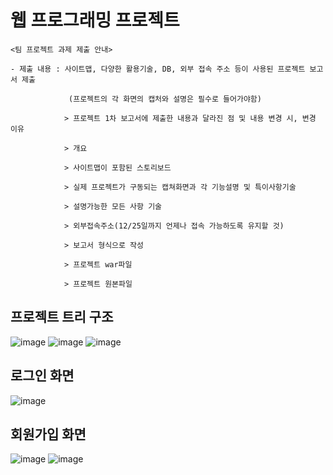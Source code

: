 # 웹 프로그래밍 프로젝트
    <팀 프로젝트 과제 제출 안내>

    - 제출 내용 : 사이트맵, 다양한 활용기술, DB, 외부 접속 주소 등이 사용된 프로젝트 보고서 제출

                 (프로젝트의 각 화면의 캡처와 설명은 필수로 들어가야함)

                > 프로젝트 1차 보고서에 제출한 내용과 달라진 점 및 내용 변경 시, 변경 이유

                > 개요

                > 사이트맵이 포함된 스토리보드

                > 실제 프로젝트가 구동되는 캡쳐화면과 각 기능설명 및 특이사항기술

                > 설명가능한 모든 사항 기술

                > 외부접속주소(12/25일까지 언제나 접속 가능하도록 유지할 것)

                > 보고서 형식으로 작성

                > 프로젝트 war파일

                > 프로젝트 원본파일

## 프로젝트 트리 구조 
![image](https://user-images.githubusercontent.com/58474921/138876054-535b9d63-90d2-4a56-a85f-1cc0494d1890.png)
![image](https://user-images.githubusercontent.com/58474921/138876063-e3a9a358-818f-4688-831d-da15ca99af6d.png)
![image](https://user-images.githubusercontent.com/58474921/138876071-81826aac-31ec-4137-8d6e-459e2347fe7b.png)


## 로그인 화면 
![image](https://user-images.githubusercontent.com/58474921/138876096-eb7216be-c183-468b-a7dd-e35bee1f6de5.png)

## 회원가입 화면
![image](https://user-images.githubusercontent.com/58474921/138876134-52b13c5b-6934-4afb-977b-40b4c89d63c0.png)
![image](https://user-images.githubusercontent.com/58474921/138876162-bd7e47b8-6236-4cee-8ab4-d899033c8086.png)

